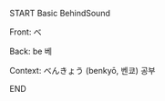 START
Basic BehindSound

Front:
べ


Back:
be 베


Context:
べんきょう (benkyō, 벤쿄)
공부
<!--ID: 1744258793295-->
END